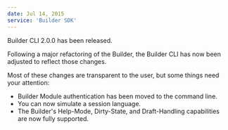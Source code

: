 ```yaml
---
date: Jul 14, 2015
service: 'Builder SDK'
---
```


Builder CLI 2.0.0 has been released.

Following a major refactoring of the Builder, the Builder CLI has now been adjusted to reflect those changes.

Most of these changes are transparent to the user, but some things need your attention:

* Builder Module authentication has been moved to the command line.
* You can now simulate a session language.
* The Builder's Help-Mode, Dirty-State, and Draft-Handling capabilities are now fully supported.
